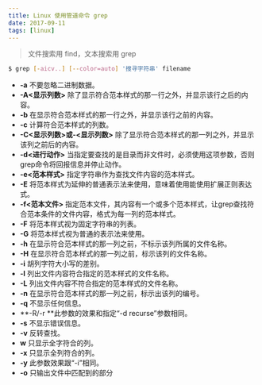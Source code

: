 ```yaml
---
title: Linux 使用管道命令 grep
date: 2017-09-11
tags: [linux]
---
```


> 文件搜索用 find，文本搜索用 grep

<!-- more -->

```bash
$ grep [-aicv..] [--color=auto] '搜寻字符串' filename
```

- **-a** 不要忽略二进制数据。
- **-A&lt;显示列数&gt;** 除了显示符合范本样式的那一行之外，并显示该行之后的内容。
- **-b** 在显示符合范本样式的那一行之外，并显示该行之前的内容。
- **-c** 计算符合范本样式的列数。
- **-C&lt;显示列数&gt;或-&lt;显示列数&gt;**  除了显示符合范本样式的那一列之外，并显示该列之前后的内容。
- **-d&lt;进行动作&gt;** 当指定要查找的是目录而非文件时，必须使用这项参数，否则grep命令将回报信息并停止动作。
- **-e&lt;范本样式&gt;** 指定字符串作为查找文件内容的范本样式。
- **-E** 将范本样式为延伸的普通表示法来使用，意味着使用能使用扩展正则表达式。
- **-f&lt;范本文件&gt;** 指定范本文件，其内容有一个或多个范本样式，让grep查找符合范本条件的文件内容，格式为每一列的范本样式。
- **-F** 将范本样式视为固定字符串的列表。
- **-G** 将范本样式视为普通的表示法来使用。
- **-h** 在显示符合范本样式的那一列之前，不标示该列所属的文件名称。
- **-H** 在显示符合范本样式的那一列之前，标示该列的文件名称。
- **-i** 胡列字符大小写的差别。
- **-l** 列出文件内容符合指定的范本样式的文件名称。
- **-L** 列出文件内容不符合指定的范本样式的文件名称。
- **-n** 在显示符合范本样式的那一列之前，标示出该列的编号。
- **-q** 不显示任何信息。
- **-R/-r **此参数的效果和指定&ldquo;-d recurse&rdquo;参数相同。
- **-s** 不显示错误信息。
- **-v** 反转查找。
- **w** 只显示全字符合的列。
- **-x** 只显示全列符合的列。
- **-y** 此参数效果跟&ldquo;-i&rdquo;相同。
- **-o** 只输出文件中匹配到的部分
